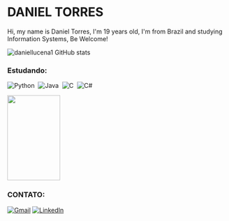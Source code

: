 # DANIEL TORRES

Hi, my name is Daniel Torres, I'm 19 years old, I'm from Brazil and studying Information Systems, Be Welcome!

![daniellucena1 GitHub stats](https://github-readme-stats.vercel.app/api?username=daniellucena1&show_icons=true&theme=transparent&border_color=407c85&rank_icon=github&include_all_commits=true&hide=contribs&locale=pt-br)

### Estudando:

![Python](https://img.shields.io/badge/Python-14354C?style=for-the-badge&logo=python&logoColor=white)&nbsp;
![Java](https://img.shields.io/badge/Java-ED8B00?style=for-the-badge&logo=java&logoColor=white)&nbsp;
![C](https://img.shields.io/badge/C-00599C?style=for-the-badge&logo=c&logoColor=white)&nbsp;
![C#](https://img.shields.io/badge/C%23-239120?style=for-the-badge&logo=c-sharp&logoColor=white)&nbsp;

<div>
  <img width="49%" height="195px" src="https://github-readme-stats.vercel.app/api/top-langs/?username=daniellucena1&layout=compact&hide_border=true&title_color=328da8&text_color=ededed&bg_color=0d1117"/>
</div>

### CONTATO:

[![Gmail](https://img.shields.io/badge/Gmail-D14836?style=for-the-badge&logo=gmail&logoColor=white)](mailto:danieljlt23@gmail.com)
[![LinkedIn](https://img.shields.io/badge/linkedin-%230077B5.svg?style=for-the-badge&logo=linkedin&logoColor=white)](www.linkedin.com/in/daniel-torres-871024281/)
